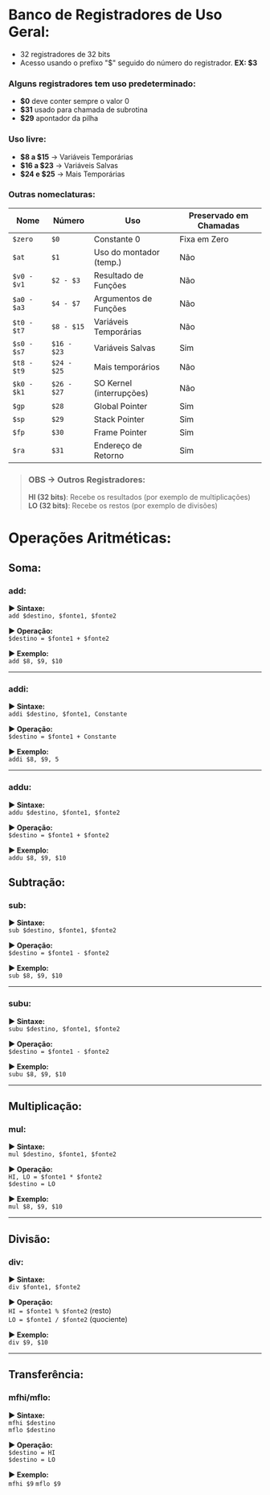 # Banco de Registradores de Uso Geral:
- 32 registradores de 32 bits
- Acesso usando o prefixo "$" seguido do número do registrador. **EX: $3**

### Alguns registradores tem uso predeterminado:
- **$0** deve conter sempre o valor 0
- **$31** usado para chamada de subrotina
- **$29** apontador da pilha

### Uso livre:
- **$8 a $15** -> Variáveis Temporárias
- **$16 a $23** -> Variáveis Salvas
- **$24 e $25** -> Mais Temporárias

### Outras nomeclaturas:
| **Nome**       | **Número**     | **Uso**                         | **Preservado em Chamadas** |
|----------------|----------------|----------------------------------|-----------------------------|
| `$zero`        | `$0`           | Constante 0                      | Fixa em Zero                |
| `$at`          | `$1`           | Uso do montador (temp.)         | Não                         |
| `$v0 - $v1`    | `$2 - $3`      | Resultado de Funções            | Não                         |
| `$a0 - $a3`    | `$4 - $7`      | Argumentos de Funções           | Não                         |
| `$t0 - $t7`    | `$8 - $15`     | Variáveis Temporárias           | Não                         |
| `$s0 - $s7`    | `$16 - $23`    | Variáveis Salvas                | Sim                         |
| `$t8 - $t9`    | `$24 - $25`    | Mais temporários                | Não                         |
| `$k0 - $k1`    | `$26 - $27`    | SO Kernel (interrupções)        | Não                         |
| `$gp`          | `$28`          | Global Pointer                  | Sim                         |
| `$sp`          | `$29`          | Stack Pointer                   | Sim                         |
| `$fp`          | `$30`          | Frame Pointer                   | Sim                         |
| `$ra`          | `$31`          | Endereço de Retorno             | Sim                         |

> ### OBS -> Outros Registradores:  
> **HI (32 bits)**: Recebe os resultados (por exemplo de multiplicações)                          
> **LO (32 bits)**: Recebe os restos (por exemplo de divisões)

# Operações Aritméticas:
## Soma: 
### add:
**▶ Sintaxe:**  
`add $destino, $fonte1, $fonte2`  

**▶ Operação:**  
`$destino = $fonte1 + $fonte2`  

**▶ Exemplo:**  
`add $8, $9, $10` 

---
### addi:

**▶ Sintaxe:**  
`addi $destino, $fonte1, Constante`  

**▶ Operação:**  
`$destino = $fonte1 + Constante`  

**▶ Exemplo:**  
`addi $8, $9, 5` 

---
### addu: 

**▶ Sintaxe:**  
`addu $destino, $fonte1, $fonte2`  

**▶ Operação:**  
`$destino = $fonte1 + $fonte2`  

**▶ Exemplo:**  
`addu $8, $9, $10`  

## Subtração: 
### sub:
**▶ Sintaxe:**  
`sub $destino, $fonte1, $fonte2`  

**▶ Operação:**  
`$destino = $fonte1 - $fonte2`  

**▶ Exemplo:**  
`sub $8, $9, $10`  

---

### subu:
**▶ Sintaxe:**  
`subu $destino, $fonte1, $fonte2`  

**▶ Operação:**  
`$destino = $fonte1 - $fonte2`  

**▶ Exemplo:**  
`subu $8, $9, $10`  

---

## Multiplicação: 
### mul:

**▶ Sintaxe:**  
`mul $destino, $fonte1, $fonte2`  

**▶ Operação:**  
`HI, LO = $fonte1 * $fonte2`  
`$destino = LO`  

**▶ Exemplo:**  
`mul $8, $9, $10`  

---
## Divisão:
### div:
**▶ Sintaxe:**  
`div $fonte1, $fonte2`  

**▶ Operação:**  
`HI = $fonte1 % $fonte2` (resto)  
`LO = $fonte1 / $fonte2` (quociente)  

**▶ Exemplo:**  
`div $9, $10` 

---
## Transferência:
### mfhi/mflo:
**▶ Sintaxe:**  
`mfhi $destino`  
`mflo $destino`  

**▶ Operação:**  
`$destino = HI`  
`$destino = LO`  

**▶ Exemplo:**  
`mfhi $9`
`mflo $9`
